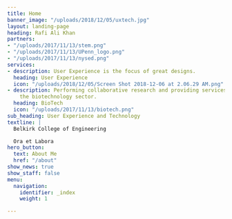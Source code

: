 ```yaml
---
title: Home
banner_image: "/uploads/2018/12/05/uxtech.jpg"
layout: landing-page
heading: Rafi Ali Khan
partners:
- "/uploads/2017/11/13/stem.png"
- "/uploads/2017/11/13/UPenn_logo.png"
- "/uploads/2017/11/13/nysed.png"
services:
- description: User Experience is the focus of great designs.
  heading: User Experience
  icon: "/uploads/2018/12/05/Screen Shot 2018-12-06 at 2.06.29 AM.png"
- description: Performing collaborative research and providing services to support
    the biotechnology sector.
  heading: BioTech
  icon: "/uploads/2017/11/13/biotech.png"
sub_heading: User Experience and Technology
textline: |
  Belkirk College of Engineering

  Ora et Labora
hero_button:
  text: About Me
  href: "/about"
show_news: true
show_staff: false
menu:
  navigation:
    identifier: _index
    weight: 1

---
```

